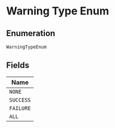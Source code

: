 
# Warning Type Enum

## Enumeration

`WarningTypeEnum`

## Fields

| Name |
|  --- |
| `NONE` |
| `SUCCESS` |
| `FAILURE` |
| `ALL` |

